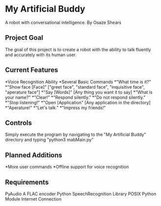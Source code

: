 My Artificial Buddy
===================
A robot with conversational intelligence.
By Osaze Shears

Project Goal
------------
The goal of this project is to create a robot with the ability to talk fluently and accurately with its human user.

Current Features
----------------
*Voice Recognition Ability
*Several Basic Commands
  *"What time is it?"
  *"Show face [Face]" ["greet face", "standard face", "inquisitive face", "aperature face"]
  *"Say [Words]" [Any thing you want it to say]
  *"What is your name?"
  *"Clear!"
  *"Respond silently."
  *"Do not respond silently."
  *"Stop listening!"
  *"Open [Application" [Any application in the directory]
  *"Aperature!"
  *"Let's talk."
  *"Impress my friends!"
  

Controls
--------
Simply execute the program by navigating to the "My Artificial Buddy" directory and typing "python3 mabMain.py"


Planned Additions
-----------------
*More user commands
*Offline support for voice recognition

Requirements
------------
PyAudio
A FLAC encoder
Python SpeechRecognition Library
POSIX Python Module
Internet Connection
